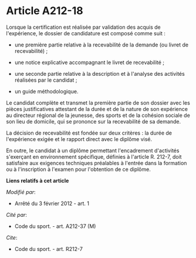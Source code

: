 # Article A212-18

Lorsque la certification est réalisée par validation des acquis de l'expérience, le dossier de candidature est composé comme
suit :

- une première partie relative à la recevabilité de la demande (ou livret de recevabilité) ;

- une notice explicative accompagnant le livret de recevabilité ;

- une seconde partie relative à la description et à l'analyse des activités réalisées par le candidat ;

- un guide méthodologique. 

Le candidat complète et transmet la première partie de son dossier avec les pièces justificatives attestant de la durée et de
la nature de son expérience au directeur régional de la jeunesse, des sports    et de la cohésion sociale de son lieu de
domicile, qui se prononce sur la recevabilité de sa demande. 

La décision de recevabilité est fondée sur deux critères : la durée de l'expérience exigée et le rapport direct avec le
diplôme visé. 

En outre, le candidat à un diplôme permettant l'encadrement d'activités s'exerçant en environnement spécifique, définies à
l'article R. 212-7, doit satisfaire aux exigences techniques préalables à l'entrée dans la formation ou à l'inscription à
l'examen pour l'obtention de ce diplôme.

**Liens relatifs à cet article**

_Modifié par_:

  - Arrêté du 3 février 2012 - art. 1

_Cité par_:

  - Code du sport. - art. A212-37 (M)

_Cite_:

  - Code du sport. - art. R212-7

